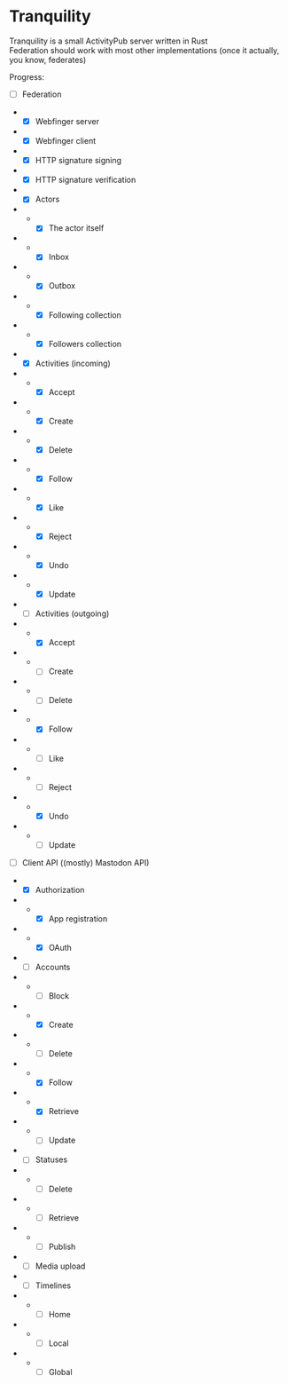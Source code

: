 # Tranquility

Tranquility is a small ActivityPub server written in Rust  
Federation should work with most other implementations (once it actually, you know, federates)  

Progress:

- [ ] Federation
- - [x] Webfinger server
- - [x] Webfinger client
- - [x] HTTP signature signing
- - [x] HTTP signature verification
- - [x] Actors
- - - [x] The actor itself
- - - [x] Inbox
- - - [x] Outbox
- - - [x] Following collection
- - - [x] Followers collection
- - [x] Activities (incoming)
- - - [x] Accept
- - - [x] Create
- - - [x] Delete
- - - [x] Follow
- - - [x] Like
- - - [x] Reject
- - - [x] Undo
- - - [x] Update
- - [ ] Activities (outgoing)
- - - [x] Accept
- - - [ ] Create
- - - [ ] Delete
- - - [x] Follow
- - - [ ] Like
- - - [ ] Reject
- - - [x] Undo
- - - [ ] Update

- [ ] Client API ((mostly) Mastodon API)
- - [x] Authorization
- - - [x] App registration
- - - [x] OAuth
- - [ ] Accounts
- - - [ ] Block
- - - [x] Create
- - - [ ] Delete
- - - [x] Follow
- - - [x] Retrieve
- - - [ ] Update
- - [ ] Statuses
- - - [ ] Delete
- - - [ ] Retrieve
- - - [ ] Publish
- - [ ] Media upload
- - [ ] Timelines
- - - [ ] Home
- - - [ ] Local
- - - [ ] Global
